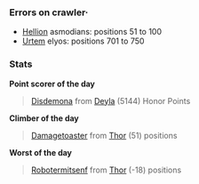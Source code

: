 ### Errors on crawler·
- [Hellion](/#/ranking/Hellion) asmodians: positions 51 to 100
- [Urtem](/#/ranking/Urtem) elyos: positions 701 to 750


### Stats

**Point scorer of the day**
>[Disdemona](/#/character/Deyla/135440) from [Deyla](/#/ranking/Deyla)  (5144) Honor Points


**Climber of the day**
>[Damagetoaster](/#/character/Thor/1458674) from [Thor](/#/ranking/Thor)  (51) positions


**Worst of the day**
>[Robotermitsenf](/#/character/Thor/1584511) from [Thor](/#/ranking/Thor)  (-18) positions


